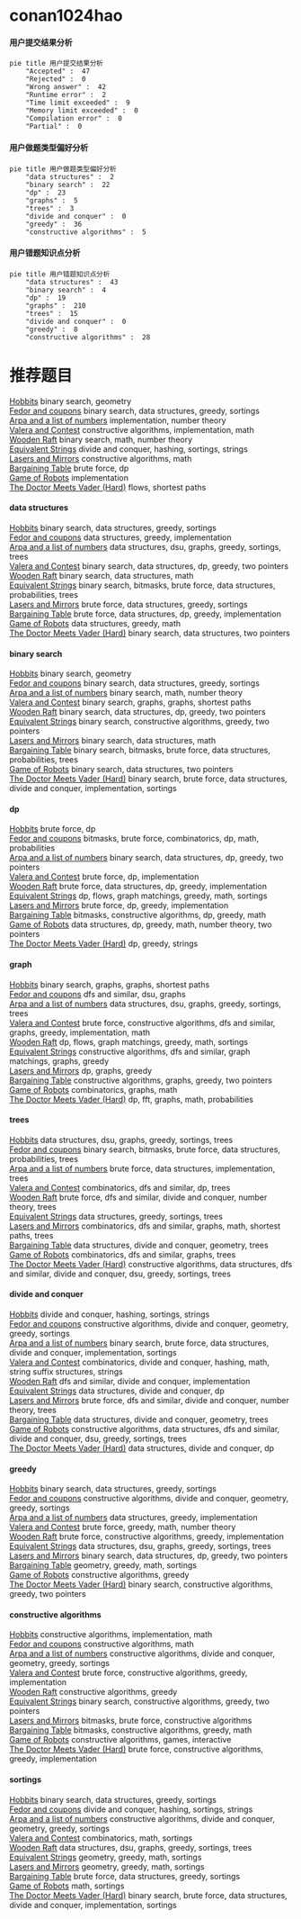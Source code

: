 # conan1024hao
<!-- tabs:start -->
#### **用户提交结果分析**

```mermaid
pie title 用户提交结果分析
    "Accepted" :  47
    "Rejected" :  0
    "Wrong answer" :  42
    "Runtime error" :  2
    "Time limit exceeded" :  9
    "Memory limit exceeded" :  0
    "Compilation error" :  0
    "Partial" :  0
```
#### **用户做题类型偏好分析**

```mermaid
pie title 用户做题类型偏好分析
    "data structures" :  2
    "binary search" :  22
    "dp" :  23
    "graphs" :  5
    "trees" :  3
    "divide and conquer" :  0
    "greedy" :  36
    "constructive algorithms" :  5
```
#### **用户错题知识点分析**

```mermaid
pie title 用户错题知识点分析
    "data structures" :  43
    "binary search" :  4
    "dp" :  19
    "graphs" :  210
    "trees" :  15
    "divide and conquer" :  0
    "greedy" :  8
    "constructive algorithms" :  28
```
<!-- tabs:end -->
# 推荐题目
[Hobbits](http://codeforces.com/problemset/problem/1468/G)		binary search,
                        geometry		  
[Fedor and coupons](http://codeforces.com/problemset/problem/754/D)		binary search,
                        data structures,
                        greedy,
                        sortings		  
[Arpa and a list of numbers](https://codeforces.com/contest/851/problem/D)		implementation,
                        number theory		  
[Valera and Contest](http://codeforces.com/problemset/problem/369/B)		constructive algorithms,
                        implementation,
                        math		  
[Wooden Raft](http://codeforces.com/problemset/problem/1223/G)		binary search,
                        math,
                        number theory		  
[Equivalent Strings](http://codeforces.com/problemset/problem/559/B)		divide and conquer,
                        hashing,
                        sortings,
                        strings		  
[Lasers and Mirrors](http://codeforces.com/problemset/problem/1063/E)		constructive algorithms,
                        math		  
[Bargaining Table](http://codeforces.com/problemset/problem/22/B)		brute force,
                        dp		  
[Game of Robots](http://codeforces.com/problemset/problem/670/B)		implementation		  
[The Doctor Meets Vader (Hard)](http://codeforces.com/problemset/problem/1184/B3)		flows,
                        shortest paths		  
<!-- tabs:start -->
#### **data structures**
[Hobbits](http://codeforces.com/problemset/problem/754/D)		binary search,
                        data structures,
                        greedy,
                        sortings		  
[Fedor and coupons](http://codeforces.com/problemset/problem/1239/C)		data structures,
                        greedy,
                        implementation		  
[Arpa and a list of numbers](http://codeforces.com/problemset/problem/1408/E)		data structures,
                        dsu,
                        graphs,
                        greedy,
                        sortings,
                        trees		  
[Valera and Contest](http://codeforces.com/problemset/problem/1492/C)		binary search,
                        data structures,
                        dp,
                        greedy,
                        two pointers		  
[Wooden Raft](http://codeforces.com/problemset/problem/1490/G)		binary search,
                        data structures,
                        math		  
[Equivalent Strings](http://codeforces.com/problemset/problem/1479/D)		binary search,
                        bitmasks,
                        brute force,
                        data structures,
                        probabilities,
                        trees		  
[Lasers and Mirrors](http://codeforces.com/problemset/problem/1497/A)		brute force,
                        data structures,
                        greedy,
                        sortings		  
[Bargaining Table](http://codeforces.com/problemset/problem/1491/C)		brute force,
                        data structures,
                        dp,
                        greedy,
                        implementation		  
[Game of Robots](http://codeforces.com/problemset/problem/1492/B)		data structures,
                        greedy,
                        math		  
[The Doctor Meets Vader (Hard)](http://codeforces.com/problemset/problem/1436/E)		binary search,
                        data structures,
                        two pointers		  
#### **binary search**
[Hobbits](http://codeforces.com/problemset/problem/1468/G)		binary search,
                        geometry		  
[Fedor and coupons](http://codeforces.com/problemset/problem/754/D)		binary search,
                        data structures,
                        greedy,
                        sortings		  
[Arpa and a list of numbers](http://codeforces.com/problemset/problem/1223/G)		binary search,
                        math,
                        number theory		  
[Valera and Contest](https://codeforces.com/contest/1262/problem/E)		binary search,
                        graphs,
                        graphs,
                        shortest paths		  
[Wooden Raft](http://codeforces.com/problemset/problem/1492/C)		binary search,
                        data structures,
                        dp,
                        greedy,
                        two pointers		  
[Equivalent Strings](http://codeforces.com/problemset/problem/1463/D)		binary search,
                        constructive algorithms,
                        greedy,
                        two pointers		  
[Lasers and Mirrors](http://codeforces.com/problemset/problem/1490/G)		binary search,
                        data structures,
                        math		  
[Bargaining Table](http://codeforces.com/problemset/problem/1479/D)		binary search,
                        bitmasks,
                        brute force,
                        data structures,
                        probabilities,
                        trees		  
[Game of Robots](http://codeforces.com/problemset/problem/1436/E)		binary search,
                        data structures,
                        two pointers		  
[The Doctor Meets Vader (Hard)](http://codeforces.com/problemset/problem/1461/D)		binary search,
                        brute force,
                        data structures,
                        divide and conquer,
                        implementation,
                        sortings		  
#### **dp**
[Hobbits](http://codeforces.com/problemset/problem/22/B)		brute force,
                        dp		  
[Fedor and coupons](http://codeforces.com/problemset/problem/476/B)		bitmasks,
                        brute force,
                        combinatorics,
                        dp,
                        math,
                        probabilities		  
[Arpa and a list of numbers](http://codeforces.com/problemset/problem/1492/C)		binary search,
                        data structures,
                        dp,
                        greedy,
                        two pointers		  
[Valera and Contest](https://codeforces.com/contest/1457/problem/C)		brute force,
                        dp,
                        implementation		  
[Wooden Raft](http://codeforces.com/problemset/problem/1491/C)		brute force,
                        data structures,
                        dp,
                        greedy,
                        implementation		  
[Equivalent Strings](http://codeforces.com/problemset/problem/1437/C)		dp,
                        flows,
                        graph matchings,
                        greedy,
                        math,
                        sortings		  
[Lasers and Mirrors](http://codeforces.com/problemset/problem/1499/B)		brute force,
                        dp,
                        greedy,
                        implementation		  
[Bargaining Table](http://codeforces.com/problemset/problem/1491/D)		bitmasks,
                        constructive algorithms,
                        dp,
                        greedy,
                        math		  
[Game of Robots](http://codeforces.com/problemset/problem/1497/E1)		data structures,
                        dp,
                        greedy,
                        math,
                        number theory,
                        two pointers		  
[The Doctor Meets Vader (Hard)](http://codeforces.com/problemset/problem/1466/C)		dp,
                        greedy,
                        strings		  
#### **graph**
[Hobbits](https://codeforces.com/contest/1262/problem/E)		binary search,
                        graphs,
                        graphs,
                        shortest paths		  
[Fedor and coupons](http://codeforces.com/problemset/problem/977/E)		dfs and similar,
                        dsu,
                        graphs		  
[Arpa and a list of numbers](http://codeforces.com/problemset/problem/1408/E)		data structures,
                        dsu,
                        graphs,
                        greedy,
                        sortings,
                        trees		  
[Valera and Contest](http://codeforces.com/problemset/problem/1487/C)		brute force,
                        constructive algorithms,
                        dfs and similar,
                        graphs,
                        greedy,
                        implementation,
                        math		  
[Wooden Raft](http://codeforces.com/problemset/problem/1437/C)		dp,
                        flows,
                        graph matchings,
                        greedy,
                        math,
                        sortings		  
[Equivalent Strings](http://codeforces.com/problemset/problem/1470/D)		constructive algorithms,
                        dfs and similar,
                        graph matchings,
                        graphs,
                        greedy		  
[Lasers and Mirrors](http://codeforces.com/problemset/problem/1476/C)		dp,
                        graphs,
                        greedy		  
[Bargaining Table](http://codeforces.com/problemset/problem/1304/D)		constructive algorithms,
                        graphs,
                        greedy,
                        two pointers		  
[Game of Robots](http://codeforces.com/problemset/problem/1475/C)		combinatorics,
                        graphs,
                        math		  
[The Doctor Meets Vader (Hard)](http://codeforces.com/problemset/problem/553/E)		dp,
                        fft,
                        graphs,
                        math,
                        probabilities		  
#### **trees**
[Hobbits](http://codeforces.com/problemset/problem/1408/E)		data structures,
                        dsu,
                        graphs,
                        greedy,
                        sortings,
                        trees		  
[Fedor and coupons](http://codeforces.com/problemset/problem/1479/D)		binary search,
                        bitmasks,
                        brute force,
                        data structures,
                        probabilities,
                        trees		  
[Arpa and a list of numbers](http://codeforces.com/problemset/problem/1511/C)		brute force,
                        data structures,
                        implementation,
                        trees		  
[Valera and Contest](http://codeforces.com/problemset/problem/1499/F)		combinatorics,
                        dfs and similar,
                        dp,
                        trees		  
[Wooden Raft](http://codeforces.com/problemset/problem/1491/E)		brute force,
                        dfs and similar,
                        divide and conquer,
                        number theory,
                        trees		  
[Equivalent Strings](http://codeforces.com/problemset/problem/1466/D)		data structures,
                        greedy,
                        sortings,
                        trees		  
[Lasers and Mirrors](http://codeforces.com/problemset/problem/1495/D)		combinatorics,
                        dfs and similar,
                        graphs,
                        math,
                        shortest paths,
                        trees		  
[Bargaining Table](http://codeforces.com/problemset/problem/1303/G)		data structures,
                        divide and conquer,
                        geometry,
                        trees		  
[Game of Robots](http://codeforces.com/problemset/problem/1454/E)		combinatorics,
                        dfs and similar,
                        graphs,
                        trees		  
[The Doctor Meets Vader (Hard)](http://codeforces.com/problemset/problem/1494/D)		constructive algorithms,
                        data structures,
                        dfs and similar,
                        divide and conquer,
                        dsu,
                        greedy,
                        sortings,
                        trees		  
#### **divide and conquer**
[Hobbits](http://codeforces.com/problemset/problem/559/B)		divide and conquer,
                        hashing,
                        sortings,
                        strings		  
[Fedor and coupons](https://codeforces.com/contest/577/problem/E)		constructive algorithms,
                        divide and conquer,
                        geometry,
                        greedy,
                        sortings		  
[Arpa and a list of numbers](http://codeforces.com/problemset/problem/1461/D)		binary search,
                        brute force,
                        data structures,
                        divide and conquer,
                        implementation,
                        sortings		  
[Valera and Contest](http://codeforces.com/problemset/problem/1466/G)		combinatorics,
                        divide and conquer,
                        hashing,
                        math,
                        string suffix structures,
                        strings		  
[Wooden Raft](http://codeforces.com/problemset/problem/1490/D)		dfs and similar,
                        divide and conquer,
                        implementation		  
[Equivalent Strings](https://codeforces.com/contest/1483/problem/C)		data structures,
                        divide and conquer,
                        dp		  
[Lasers and Mirrors](http://codeforces.com/problemset/problem/1491/E)		brute force,
                        dfs and similar,
                        divide and conquer,
                        number theory,
                        trees		  
[Bargaining Table](http://codeforces.com/problemset/problem/1303/G)		data structures,
                        divide and conquer,
                        geometry,
                        trees		  
[Game of Robots](http://codeforces.com/problemset/problem/1494/D)		constructive algorithms,
                        data structures,
                        dfs and similar,
                        divide and conquer,
                        dsu,
                        greedy,
                        sortings,
                        trees		  
[The Doctor Meets Vader (Hard)](http://codeforces.com/problemset/problem/1482/E)		data structures,
                        divide and conquer,
                        dp		  
#### **greedy**
[Hobbits](http://codeforces.com/problemset/problem/754/D)		binary search,
                        data structures,
                        greedy,
                        sortings		  
[Fedor and coupons](https://codeforces.com/contest/577/problem/E)		constructive algorithms,
                        divide and conquer,
                        geometry,
                        greedy,
                        sortings		  
[Arpa and a list of numbers](http://codeforces.com/problemset/problem/1239/C)		data structures,
                        greedy,
                        implementation		  
[Valera and Contest](http://codeforces.com/problemset/problem/1407/B)		brute force,
                        greedy,
                        math,
                        number theory		  
[Wooden Raft](https://codeforces.com/contest/1484/problem/C)		brute force,
                        constructive algorithms,
                        greedy,
                        implementation		  
[Equivalent Strings](http://codeforces.com/problemset/problem/1408/E)		data structures,
                        dsu,
                        graphs,
                        greedy,
                        sortings,
                        trees		  
[Lasers and Mirrors](http://codeforces.com/problemset/problem/1492/C)		binary search,
                        data structures,
                        dp,
                        greedy,
                        two pointers		  
[Bargaining Table](https://codeforces.com/contest/1496/problem/C)		geometry,
                        greedy,
                        math,
                        sortings		  
[Game of Robots](http://codeforces.com/problemset/problem/1493/A)		constructive algorithms,
                        greedy		  
[The Doctor Meets Vader (Hard)](http://codeforces.com/problemset/problem/1463/D)		binary search,
                        constructive algorithms,
                        greedy,
                        two pointers		  
#### **constructive algorithms**
[Hobbits](http://codeforces.com/problemset/problem/369/B)		constructive algorithms,
                        implementation,
                        math		  
[Fedor and coupons](http://codeforces.com/problemset/problem/1063/E)		constructive algorithms,
                        math		  
[Arpa and a list of numbers](https://codeforces.com/contest/577/problem/E)		constructive algorithms,
                        divide and conquer,
                        geometry,
                        greedy,
                        sortings		  
[Valera and Contest](https://codeforces.com/contest/1484/problem/C)		brute force,
                        constructive algorithms,
                        greedy,
                        implementation		  
[Wooden Raft](http://codeforces.com/problemset/problem/1493/A)		constructive algorithms,
                        greedy		  
[Equivalent Strings](http://codeforces.com/problemset/problem/1463/D)		binary search,
                        constructive algorithms,
                        greedy,
                        two pointers		  
[Lasers and Mirrors](https://codeforces.com/contest/1456/problem/B)		bitmasks,
                        brute force,
                        constructive algorithms		  
[Bargaining Table](http://codeforces.com/problemset/problem/1492/D)		bitmasks,
                        constructive algorithms,
                        greedy,
                        math		  
[Game of Robots](https://codeforces.com/contest/1504/problem/D)		constructive algorithms,
                        games,
                        interactive		  
[The Doctor Meets Vader (Hard)](https://codeforces.com/contest/1483/problem/A)		brute force,
                        constructive algorithms,
                        greedy,
                        implementation		  
#### **sortings**
[Hobbits](http://codeforces.com/problemset/problem/754/D)		binary search,
                        data structures,
                        greedy,
                        sortings		  
[Fedor and coupons](http://codeforces.com/problemset/problem/559/B)		divide and conquer,
                        hashing,
                        sortings,
                        strings		  
[Arpa and a list of numbers](https://codeforces.com/contest/577/problem/E)		constructive algorithms,
                        divide and conquer,
                        geometry,
                        greedy,
                        sortings		  
[Valera and Contest](http://codeforces.com/problemset/problem/1475/E)		combinatorics,
                        math,
                        sortings		  
[Wooden Raft](http://codeforces.com/problemset/problem/1408/E)		data structures,
                        dsu,
                        graphs,
                        greedy,
                        sortings,
                        trees		  
[Equivalent Strings](https://codeforces.com/contest/1496/problem/C)		geometry,
                        greedy,
                        math,
                        sortings		  
[Lasers and Mirrors](http://codeforces.com/problemset/problem/1495/A)		geometry,
                        greedy,
                        math,
                        sortings		  
[Bargaining Table](http://codeforces.com/problemset/problem/1497/A)		brute force,
                        data structures,
                        greedy,
                        sortings		  
[Game of Robots](http://codeforces.com/problemset/problem/1427/A)		math,
                        sortings		  
[The Doctor Meets Vader (Hard)](http://codeforces.com/problemset/problem/1461/D)		binary search,
                        brute force,
                        data structures,
                        divide and conquer,
                        implementation,
                        sortings		  
<!-- tabs:end -->

